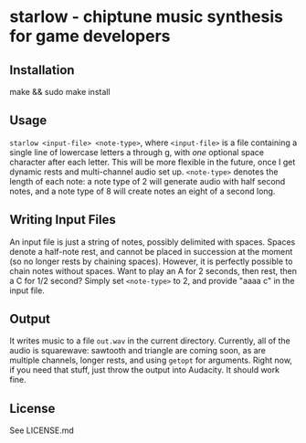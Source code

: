 starlow - chiptune music synthesis for game developers
======

Installation
------
make && sudo make install

Usage
------
`starlow <input-file> <note-type>`, where `<input-file>` is a file containing a single line of lowercase letters a through g, with *one* optional space character after each letter. This will be more flexible in the future, once I get dynamic rests and multi-channel audio set up. `<note-type>` denotes the length of each note: a note type of 2 will generate audio with half second notes, and a note type of 8 will create notes an eight of a second long.

Writing Input Files
------
An input file is just a string of notes, possibly delimited with spaces. Spaces denote a half-note rest, and cannot be placed in succession at the moment (so no longer rests by chaining spaces). However, it is perfectly possible to chain notes without spaces. Want to play an A for 2 seconds, then rest, then a C for 1/2 second? Simply set `<note-type>` to 2, and provide "aaaa c" in the input file.

Output
------
It writes music to a file `out.wav` in the current directory. Currently, all of the audio is squarewave: sawtooth and triangle are coming soon, as are multiple channels, longer rests, and using `getopt` for arguments. Right now, if you need that stuff, just throw the output into Audacity. It should work fine.

License
------
See LICENSE.md
